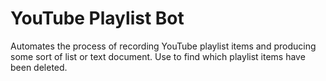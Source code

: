 # YouTube Playlist Bot

Automates the process of recording YouTube playlist items and producing some sort of list or text document. Use to find which playlist items have been deleted.